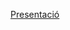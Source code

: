 [Presentació](https://docs.google.com/presentation/d/1Sgrdl82GGoM2bl3cpkG1AtLKz3msYdLf_3x--uobRU8/edit?usp=sharing)
